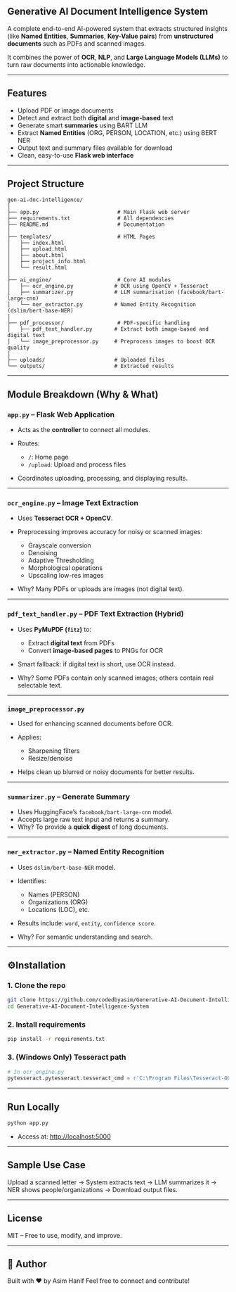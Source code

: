 
## Generative AI Document Intelligence System

A complete end-to-end AI-powered system that extracts structured insights (like **Named Entities**, **Summaries**, **Key-Value pairs**) from **unstructured documents** such as PDFs and scanned images.

It combines the power of **OCR**, **NLP**, and **Large Language Models (LLMs)** to turn raw documents into actionable knowledge.

---

## Features

- Upload PDF or image documents
- Detect and extract both **digital** and **image-based** text
- Generate smart **summaries** using BART LLM
- Extract **Named Entities** (ORG, PERSON, LOCATION, etc.) using BERT NER
- Output text and summary files available for download
- Clean, easy-to-use **Flask web interface**

---

## Project Structure

```
gen-ai-doc-intelligence/
│
├── app.py                         # Main Flask web server
├── requirements.txt               # All dependencies
├── README.md                      # Documentation
│
├── templates/                     # HTML Pages
│   ├── index.html
│   ├── upload.html
│   ├── about.html
│   ├── project_info.html
│   └── result.html
│
├── ai_engine/                     # Core AI modules
│   ├── ocr_engine.py             # OCR using OpenCV + Tesseract
│   ├── summarizer.py             # LLM summarisation (facebook/bart-large-cnn)
│   └── ner_extractor.py          # Named Entity Recognition (dslim/bert-base-NER)
│
├── pdf_processor/                 # PDF-specific handling
│   ├── pdf_text_handler.py       # Extract both image-based and digital text
│   └── image_preprocessor.py     # Preprocess images to boost OCR quality
│
├── uploads/                      # Uploaded files
└── outputs/                      # Extracted results
```

---

## Module Breakdown (Why & What)

### `app.py` – Flask Web Application

* Acts as the **controller** to connect all modules.
* Routes:

  * `/`: Home page
  * `/upload`: Upload and process files
* Coordinates uploading, processing, and displaying results.

---

### `ocr_engine.py` – Image Text Extraction

* Uses **Tesseract OCR + OpenCV**.
* Preprocessing improves accuracy for noisy or scanned images:

  * Grayscale conversion
  * Denoising
  * Adaptive Thresholding
  * Morphological operations
  * Upscaling low-res images
* Why? Many PDFs or uploads are images (not digital text).

---

### `pdf_text_handler.py` – PDF Text Extraction (Hybrid)

* Uses **PyMuPDF (`fitz`)** to:

  * Extract **digital text** from PDFs
  * Convert **image-based pages** to PNGs for OCR
* Smart fallback: if digital text is short, use OCR instead.
* Why? Some PDFs contain only scanned images; others contain real selectable text.

---

### `image_preprocessor.py`

* Used for enhancing scanned documents before OCR.
* Applies:

  * Sharpening filters
  * Resize/denoise
* Helps clean up blurred or noisy documents for better results.

---

### `summarizer.py` – Generate Summary

* Uses HuggingFace’s `facebook/bart-large-cnn` model.
* Accepts large raw text input and returns a summary.
* Why? To provide a **quick digest** of long documents.

---

### `ner_extractor.py` – Named Entity Recognition

* Uses `dslim/bert-base-NER` model.
* Identifies:

  * Names (PERSON)
  * Organizations (ORG)
  * Locations (LOC), etc.
* Results include: `word`, `entity`, `confidence score`.
* Why? For semantic understanding and search.

---

## ⚙Installation

### 1. Clone the repo

```bash
git clone https://github.com/codedbyasim/Generative-AI-Document-Intelligence-System.git
cd Generative-AI-Document-Intelligence-System
```

### 2. Install requirements

```bash
pip install -r requirements.txt
```

### 3. (Windows Only) Tesseract path

```python
# In ocr_engine.py
pytesseract.pytesseract.tesseract_cmd = r'C:\Program Files\Tesseract-OCR\tesseract.exe'
```

---

## Run Locally

```bash
python app.py
```

* Access at: [http://localhost:5000](http://localhost:5000)

---

## Sample Use Case

Upload a scanned letter →
System extracts text →
LLM summarizes it →
NER shows people/organizations →
Download output files.

---

## License

MIT – Free to use, modify, and improve.

---

## 👤 Author

Built with ❤️ by Asim Hanif
Feel free to connect and contribute!
